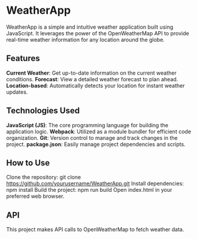 # WeatherApp
WeatherApp is a simple and intuitive weather application built using JavaScript. It leverages the power of the OpenWeatherMap API to provide real-time weather information for any location around the globe.

## Features
**Current Weather**: Get up-to-date information on the current weather conditions.
**Forecast**: View a detailed weather forecast to plan ahead.
**Location-based**: Automatically detects your location for instant weather updates.

## Technologies Used
**JavaScript (JS)**: The core programming language for building the application logic.
**Webpack**: Utilized as a module bundler for efficient code organization.
**Git**: Version control to manage and track changes in the project.
**package.json**: Easily manage project dependencies and scripts.

## How to Use
Clone the repository: git clone https://github.com/yourusername/WeatherApp.git
Install dependencies: npm install
Build the project: npm run build
Open index.html in your preferred web browser.

## API
This project makes API calls to OpenWeatherMap to fetch weather data. 
